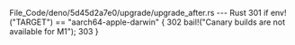 File_Code/deno/5d45d2a7e0/upgrade/upgrade_after.rs --- Rust
                                                                                                                                                           301     if env!("TARGET") == "aarch64-apple-darwin" {
                                                                                                                                                           302       bail!("Canary builds are not available for M1");
                                                                                                                                                           303     }

